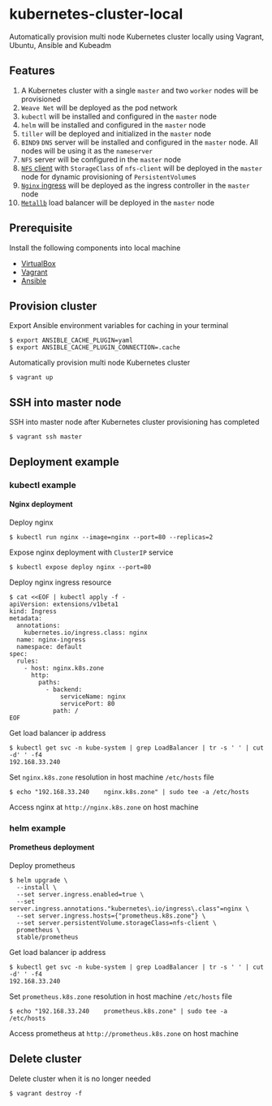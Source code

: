 # kubernetes-cluster-local
Automatically provision multi node Kubernetes cluster locally using Vagrant, Ubuntu, Ansible and Kubeadm

## Features
1) A Kubernetes cluster with a single `master` and two `worker` nodes will be provisioned
2) `Weave Net` will be deployed as the pod network
3) `kubectl` will be installed and configured in the `master` node
4) `helm` will be installed and configured in the `master` node
5) `tiller` will be deployed and initialized in the `master` node
6) `BIND9` `DNS` server will be installed and configured in the `master` node. All nodes will be using it as the `nameserver`
7) `NFS` server will be configured in the `master` node
8) [`NFS` client](https://hub.helm.sh/charts/stable/nfs-client-provisioner) with `StorageClass` of `nfs-client` will be deployed in the `master` node for dynamic provisioning of `PersistentVolume`s
9) [`Nginx` ingress](https://hub.helm.sh/charts/stable/nginx-ingress) will be deployed as the ingress controller in the `master` node
10) [`Metallb`](https://hub.helm.sh/charts/stable/metallb) load balancer will be deployed in the `master` node

## Prerequisite
Install the following components into local machine
- [VirtualBox](https://www.virtualbox.org/wiki/Downloads)
- [Vagrant](https://www.vagrantup.com/intro/getting-started/install.html)
- [Ansible](https://docs.ansible.com/ansible/latest/installation_guide/intro_installation.html)

## Provision cluster
Export Ansible environment variables for caching in your terminal
```
$ export ANSIBLE_CACHE_PLUGIN=yaml
$ export ANSIBLE_CACHE_PLUGIN_CONNECTION=.cache
```

Automatically provision multi node Kubernetes cluster
```
$ vagrant up
```

## SSH into master node
SSH into master node after Kubernetes cluster provisioning has completed
```
$ vagrant ssh master
```

## Deployment example

### kubectl example
#### Nginx deployment

Deploy nginx
```
$ kubectl run nginx --image=nginx --port=80 --replicas=2
```

Expose nginx deployment with `ClusterIP` service
```
$ kubectl expose deploy nginx --port=80
```

Deploy nginx ingress resource
```
$ cat <<EOF | kubectl apply -f -
apiVersion: extensions/v1beta1
kind: Ingress
metadata:
  annotations:
    kubernetes.io/ingress.class: nginx
  name: nginx-ingress
  namespace: default
spec:
  rules:
    - host: nginx.k8s.zone
      http:
        paths:
          - backend:
              serviceName: nginx
              servicePort: 80
            path: /
EOF
```

Get load balancer ip address
```
$ kubectl get svc -n kube-system | grep LoadBalancer | tr -s ' ' | cut -d' ' -f4
192.168.33.240
```

Set `nginx.k8s.zone` resolution in host machine `/etc/hosts` file
```
$ echo "192.168.33.240    nginx.k8s.zone" | sudo tee -a /etc/hosts
```

Access nginx at `http://nginx.k8s.zone` on host machine

### helm example
#### Prometheus deployment

Deploy prometheus
```
$ helm upgrade \
  --install \
  --set server.ingress.enabled=true \
  --set server.ingress.annotations."kubernetes\.io/ingress\.class"=nginx \
  --set server.ingress.hosts={"prometheus.k8s.zone"} \
  --set server.persistentVolume.storageClass=nfs-client \
  prometheus \
  stable/prometheus
```

Get load balancer ip address
```
$ kubectl get svc -n kube-system | grep LoadBalancer | tr -s ' ' | cut -d' ' -f4
192.168.33.240
```

Set `prometheus.k8s.zone` resolution in host machine `/etc/hosts` file
```
$ echo "192.168.33.240    prometheus.k8s.zone" | sudo tee -a /etc/hosts
```

Access prometheus at `http://prometheus.k8s.zone` on host machine

## Delete cluster
Delete cluster when it is no longer needed
```
$ vagrant destroy -f
```